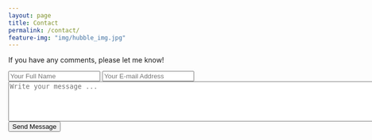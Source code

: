 ```yaml
---
layout: page
title: Contact
permalink: /contact/
feature-img: "img/hubble_img.jpg"
---
```


If you have any comments, please let me know!

<form action="https://getsimpleform.com/messages?form_api_token=e22e65bd4cfc3e2b06a26628433411f8_" method="post">
  <!-- the redirect_to is optional, the form will redirect to the referrer on submission -->
  <input type='hidden' name='redirect_to' value='http://scottlenander/thank-you/' />
  <input type='text' name='name' placeholder='Your Full Name' />
  <input type='email' name='email' placeholder='Your E-mail Address' />
  <textarea rows='5' cols='100' name='message' placeholder='Write your message ...'></textarea>
  <input type='submit' value='Send Message' />
</form>
